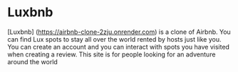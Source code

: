 # Luxbnb

[Luxbnb] (https://airbnb-clone-2zju.onrender.com) is a clone of Airbnb. You can find Lux spots to stay all over the world rented by hosts just like you. You can create an account and you can interact with spots you have visited when creating a review.
This site is for people looking for an adventure around the world
